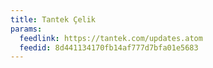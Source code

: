 ```yaml
---
title: Tantek Çelik
params:
  feedlink: https://tantek.com/updates.atom
  feedid: 8d441134170fb14af777d7bfa01e5683
---
```

